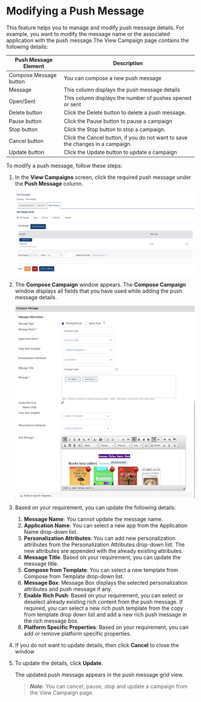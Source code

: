                             

Modifying a Push Message
========================

This feature helps you to manage and modify push message details. For example, you want to modify the message name or the associated application with the push message.The View Campaign page contains the following details:

  
| Push Message Element | Description |
| --- | --- |
| Compose Message button | You can compose a new push message |
| Message | This column displays the push message details |
| Open/Sent | This column displays the number of pushes opened or sent |
| Delete button | Click the Delete button to delete a push message. |
| Pause button | Click the Pause button to pause a campaign |
| Stop button | Click the Stop button to stop a campaign. |
| Cancel button | Click the Cancel button, if you do not want to save the changes in a campaign. |
| Update button | Click the Update button to update a campaign |

To modify a push message, follow these steps:

1.  In the **View Campaigns** screen, click the required push message under the **Push Message** column.
    
    ![](../Resources/Images/Engagement/Campaign/viewcamppush_591x273.png)
    
2.  The **Compose Campaign** window appears. The **Compose Campaign** window displays all fields that you have used while adding the push message details.
    
    ![](../Resources/Images/Engagement/Campaign/modifypushmsg_599x642.png)
    
3.  Based on your requirement, you can update the following details:
    1.  **Message Name**: You cannot update the message name.
    2.  **Application Name**: You can select a new app from the Application Name drop-down list.
    3.  **Personalization Attributes**: You can add new personalization attributes from the Personalization Attributes drop-down list. The new attributes are appended with the already existing attributes.
    4.  **Message Title**: Based on your requirement, you can update the message title.
    5.  **Compose from Template**: You can select a new template from Compose from Template drop-down list.
    6.  **Message Box**: Message Box displays the selected personalization attributes and push message if any.
    7.  **Enable Rich Push**: Based on your requirement, you can select or deselect already existing rich content from the push message. If required, you can select a new rich push template from the copy from template drop down list and add a new rich push message in the rich message box.
    8.  **Platform Specific Properties**: Based on your requirement, you can add or remove platform specific properties.
4.  If you do not want to update details, then click **Cancel** to close the window
5.  To update the details, click **Update**.
    
    The updated push message appears in the push message grid view.
    
    > **_Note:_** You can cancel, pause, stop and update a campaign from the View Campaign page.
